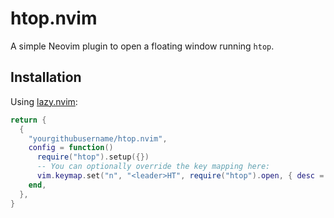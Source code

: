 
# htop.nvim

A simple Neovim plugin to open a floating window running `htop`.

## Installation

Using [lazy.nvim](https://github.com/folke/lazy.nvim):

```lua
return {
  {
    "yourgithubusername/htop.nvim",
    config = function()
      require("htop").setup({})
      -- You can optionally override the key mapping here:
      vim.keymap.set("n", "<leader>HT", require("htop").open, { desc = "Open floating htop" })
    end,
  },
}
